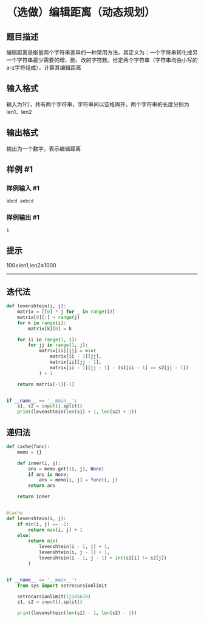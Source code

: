# （选做）编辑距离（动态规划）

## 题目描述

编辑距离是衡量两个字符串差异的一种常用方法。其定义为：一个字符串转化成另一个字符串最少需要的增、删、改的字符数。给定两个字符串（字符串均由小写的a-z字符组成），计算其编辑距离

## 输入格式

输入为1行，共有两个字符串，字符串间以空格隔开，两个字符串的长度分别为len1、len2

## 输出格式

输出为一个数字，表示编辑距离

## 样例 #1

### 样例输入 #1

```
abcd aebcd
```

### 样例输出 #1

```
1
```

## 提示

100≤len1,len2≤1000



---



## 迭代法

```python
def levenshtein(i, j):
    matrix = [[0] * j for _ in range(i)]
    matrix[0][:] = range(j)
    for k in range(i):
        matrix[k][0] = k

    for ii in range(1, i):
        for jj in range(1, j):
            matrix[ii][jj] = min(
                matrix[ii - 1][jj],
                matrix[ii][jj - 1],
                matrix[ii - 1][jj - 1] - (s1[ii - 1] == s2[jj - 1])
            ) + 1

    return matrix[-1][-1]


if __name__ == '__main__':
    s1, s2 = input().split()
    print(levenshtein(len(s1) + 1, len(s2) + 1))
```

## 递归法

```python
def cache(func):
    memo = {}

    def inner(i, j):
        ans = memo.get((i, j), None)
        if ans is None:
            ans = memo[i, j] = func(i, j)
        return ans

    return inner


@cache
def levenshtein(i, j):
    if min(i, j) == -1:
        return max(i, j) + 1
    else:
        return min(
            levenshtein(i - 1, j) + 1,
            levenshtein(i, j - 1) + 1,
            levenshtein(i - 1, j - 1) + int(s1[i] != s2[j])
        )


if __name__ == '__main__':
    from sys import setrecursionlimit

    setrecursionlimit(12345678)
    s1, s2 = input().split()

    print(levenshtein(len(s1) - 1, len(s2) - 1))
```

